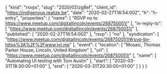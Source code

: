{
  "kind": "rsvps",
  "slug": "2020/02/zg8ef",
  "client_id": "https://indigenous.realize.be",
  "date": "2020-02-27T16:54:00Z",
  "h": "h-entry",
  "properties": {
    "name": [
      "RSVP no to https://www.meetup.com/digitallincoln/events/268750051/"
    ],
    "in-reply-to": [
      "https://www.meetup.com/digitallincoln/events/268750051/"
    ],
    "published": [
      "2020-02-27T16:54:00Z"
    ],
    "rsvp": [
      "no"
    ],
    "syndication": [
      "https://www.meetup.com/digitallincoln/events/268750051/#rsvp-by-https%3A%2F%2Fwww.jvt.me"
    ],
    "event": {
      "location": [
        "Mosaic, Thomas Parker House, Lincoln, United Kingdom"
      ],
      "url": [
        "https://www.meetup.com/digitallincoln/events/268750051/"
      ],
      "name": [
        "Automating UI testing with Tom Austin"
      ],
      "start": [
        "2020-03-31T18:30:00+01:00"
      ],
      "end": [
        "2020-03-31T20:30:00+01:00"
      ]
    }
  }
}
